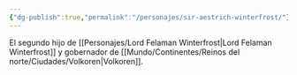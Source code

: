 ```yaml
---
{"dg-publish":true,"permalink":"/personajes/sir-aestrich-winterfrost/"}
---
```


El segundo hijo de [[Personajes/Lord Felaman Winterfrost\|Lord Felaman Winterfrost]] y gobernador de [[Mundo/Continentes/Reinos del norte/Ciudades/Volkoren\|Volkoren]]. 